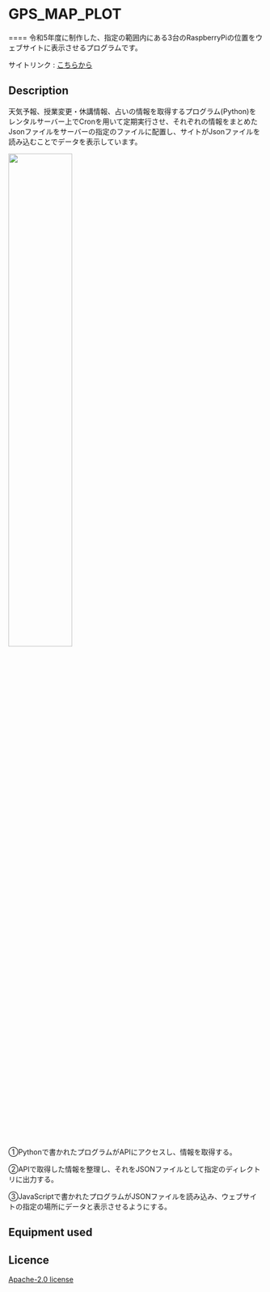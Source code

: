 # GPS_MAP_PLOT
====
令和5年度に制作した、指定の範囲内にある3台のRaspberryPiの位置をウェブサイトに表示させるプログラムです。

サイトリンク : [こちらから](http://iaei0.starfree.jp/KOSEN-Program/DashBoard_WEB_Access.php)

## Description
天気予報、授業変更・休講情報、占いの情報を取得するプログラム(Python)をレンタルサーバー上でCronを用いて定期実行させ、それぞれの情報をまとめたJsonファイルをサーバーの指定のファイルに配置し、サイトがJsonファイルを読み込むことでデータを表示しています。

<img width="50%" src="https://github.com/IA-EI0/DashBoard_Web/assets/86182861/bdebd634-cd9f-4c0c-8dbf-6139eafc8e14"></img>

①Pythonで書かれたプログラムがAPIにアクセスし、情報を取得する。

②APIで取得した情報を整理し、それをJSONファイルとして指定のディレクトリに出力する。

③JavaScriptで書かれたプログラムがJSONファイルを読み込み、ウェブサイトの指定の場所にデータと表示させるようにする。

## Equipment used

## Licence
[Apache-2.0 license](https://github.com/IA-EI0/GPS_MAP_PLOT/blob/main/LICENSE)
